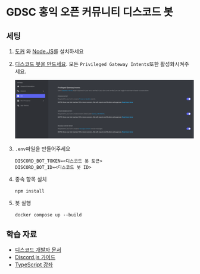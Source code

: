 # GDSC 홍익 오픈 커뮤니티 디스코드 봇

## 세팅

1. [도커](/docs/contribution-guides/developers/docker) 와
   [Node.JS](https://nodejs.org)를 설치하세요

2. [디스코드 봇을 만드세요](https://discordjs.guide/preparations/setting-up-a-bot-application.html).
   모든 `Privileged Gateway Intents`또한 활성화시켜주세요.

   ![예시](.github/privileged-gateway-intents.png)

3. `.env`파일을 만들어주세요

   ```dosini
   DISCORD_BOT_TOKEN=<디스코드 봇 토큰>
   DISCORD_BOT_ID=<디스코드 봇 ID>
   ```

4. 종속 항목 설치

   ```
   npm install
   ```

5. 봇 실행

   ```
   docker compose up --build
   ```

## 학습 자료

- [디스코드 개발자 문서](https://discord.com/developers/docs)
- [Discord.js 가이드](https://discordjs.guide)
- [TypeScript 강좌](https://www.typescripttutorial.net)
